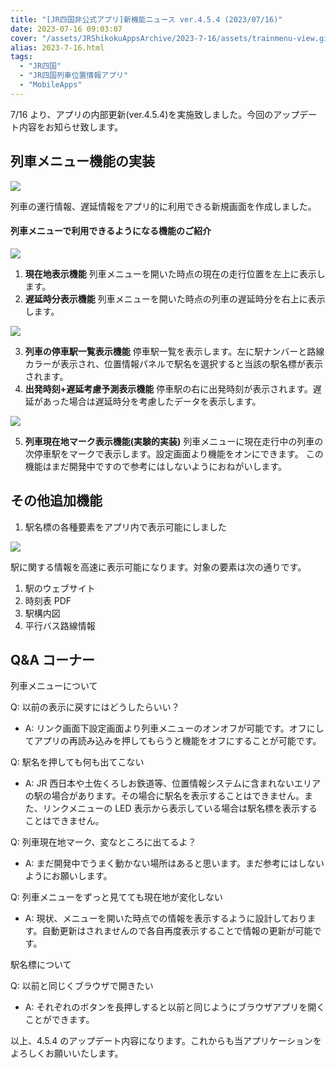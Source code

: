```yaml
---
title: "[JR四国非公式アプリ]新機能ニュース ver.4.5.4 (2023/07/16)"
date: 2023-07-16 09:03:07
cover: "/assets/JRShikokuAppsArchive/2023-7-16/assets/trainmenu-view.gif"
alias: 2023-7-16.html
tags:
  - "JR四国"
  - "JR四国列車位置情報アプリ"
  - "MobileApps"
---
```


7/16 より、アプリの内部更新(ver.4.5.4)を実施致しました。今回のアップデート内容をお知らせ致します。

## **列車メニュー機能の実装**

![](/assets/JRShikokuAppsArchive/2023-7-16/assets/trainmenu-view.gif)

列車の運行情報、遅延情報をアプリ的に利用できる新規画面を作成しました。

#### 列車メニューで利用できるようになる機能のご紹介

![](/assets/JRShikokuAppsArchive/2023-7-16/assets/trainmenu-view-01.png)

1. **現在地表示機能**
   列車メニューを開いた時点の現在の走行位置を左上に表示します。
2. **遅延時分表示機能**
   列車メニューを開いた時点の列車の遅延時分を右上に表示します。

![](/assets/JRShikokuAppsArchive/2023-7-16/assets/trainmenu-view-02.png)

3. **列車の停車駅一覧表示機能**
   停車駅一覧を表示します。左に駅ナンバーと路線カラーが表示され、位置情報パネルで駅名を選択すると当該の駅名標が表示されます。
4. **出発時刻+遅延考慮予測表示機能**
   停車駅の右に出発時刻が表示されます。遅延があった場合は遅延時分を考慮したデータを表示します。

![](/assets/JRShikokuAppsArchive/2023-7-16/assets/trainposition.png)

5. **列車現在地マーク表示機能(実験的実装)**
   列車メニューに現在走行中の列車の次停車駅をマークで表示します。設定画面より機能をオンにできます。
   この機能はまだ開発中ですので参考にはしないようにおねがいします。

## **その他追加機能**

1. 駅名標の各種要素をアプリ内で表示可能にしました

![](/assets/JRShikokuAppsArchive/2023-7-16/assets/station-link.gif)

駅に関する情報を高速に表示可能になります。対象の要素は次の通りです。

1. 駅のウェブサイト
2. 時刻表 PDF
3. 駅構内図
4. 平行バス路線情報

## Q&A コーナー

列車メニューについて

Q: 以前の表示に戻すにはどうしたらいい？

- A: リンク画面下設定画面より列車メニューのオンオフが可能です。オフにしてアプリの再読み込みを押してもらうと機能をオフにすることが可能です。

Q: 駅名を押しても何も出てこない

- A: JR 西日本や土佐くろしお鉄道等、位置情報システムに含まれないエリアの駅の場合があります。その場合に駅名を表示することはできません。また、リンクメニューの LED 表示から表示している場合は駅名標を表示することはできません。

Q: 列車現在地マーク、変なところに出てるよ？

- A: まだ開発中でうまく動かない場所はあると思います。まだ参考にはしないようにお願いします。

Q: 列車メニューをずっと見てても現在地が変化しない

- A: 現状、メニューを開いた時点での情報を表示するように設計しております。自動更新はされませんので各自再度表示することで情報の更新が可能です。

駅名標について

Q: 以前と同じくブラウザで開きたい

- A: それぞれのボタンを長押しすると以前と同じようにブラウザアプリを開くことができます。

以上、4.5.4 のアップデート内容になります。これからも当アプリケーションをよろしくお願いいたします。

